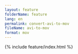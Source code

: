 ```yaml
---
layout: feature
folderName: feature
lang: en
permalink: convert-avi-to-mov
fileName: avi-to-mov
format: mov
---
```


 {% include feature/index.html %}